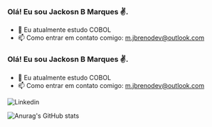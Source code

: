 ### Olá! Eu sou Jackosn B Marques ✌️.

- 🌱 Eu atualmente estudo COBOL 
- 📫 Como entrar em contato comigo: m.jbrenodev@outlook.com
 
### Olá! Eu sou Jackosn B Marques ✌️.

- 🌱 Eu atualmente estudo COBOL 
- 📫 Como entrar em contato comigo: m.jbrenodev@outlook.com
 
![Linkedin][def2]

![Anurag's GitHub stats][def]

[def]: https://github-readme-stats.vercel.app/api?username=JacksonBMarques&show_icons=true&theme=radical
[def2]: https://img.shields.io/badge/LinkedIn-0077B5?style=for-the-badge&logo=linkedin&logoColor=white(www.linkedin.com/in/jacksonbmarques)
